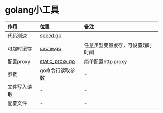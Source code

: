 
# golang小工具

|作用|位置|备注|
|:---|:---|:---|
|代码测速|[speed.go](speed.go)||
|可超时缓存|[cache.go](cache.go)|任意类型变量缓存，可设置超时时间|
|配置proxy|[static_proxy.go](static_proxy.go)|简单配置http proxy|
| 参数|go命令行读取参数|-|-|
| 文件写入读取 |-|-|-|
|配置文件|-|-|-|

